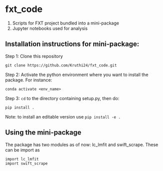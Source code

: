 # fxt_code

1. Scripts for FXT project bundled into a mini-package 
2. Jupyter notebooks used for analysis

## Installation instructions for mini-package:

Step 1: Clone this repository

    git clone https://github.com/Kruthi24/fxt_code.git

Step 2: Activate the python environment where you want to install the package. For instance:

    conda activate <env_name>

Step 3: ```cd``` to the directory containing setup.py, then do:

    pip install .

Note: to install an editable version use ```pip install -e .```

## Using the mini-package

The package has two modules as of now: lc_lmfit and swift_scrape. These can be import as
    
    import lc_lmfit
    import swift_scrape

